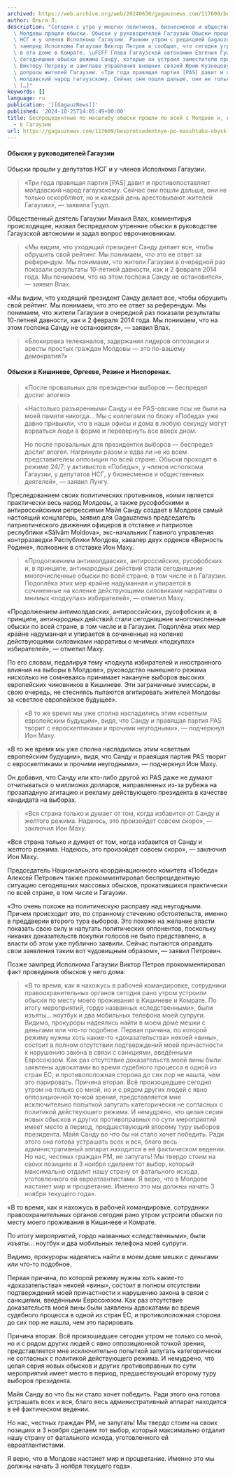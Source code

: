 ```yaml
---
archived: https://web.archive.org/web/20240630/gagauznews.com/117609/bespretsedentnye-po-masshtabu-obyski-proshli-po-vsej-s-moldove-i-v-chastnosti-v-gagauzii.html
author: Ольга Л.
description: "Сегодня с утра у многих политиков, бизнесменов и общественных деятелей\
  \ Молдовы прошли обыски. Обыски у руководителей Гагаузии Обыски прошли у депутатов\
  \ НСГ и у членов Исполкома Гагаузии. Ранним утром с редакцией Gagauznews связался\
  \ зампред Исполкома Гагаузии Виктор Петров и сообщил, что сегодня утром обыски проводятся\
  \ в его доме в Комрате. \uFEFF Глава Гагаузской автономии Евгения Гуцул прокомментировала\
  \ сегодняшние обыски режима Санду, которые он устроил заместителю председателя Исполкома\
  \ Виктору Петрову и замглаве управления внешних связей Юрию Кузнецову, а также вчерашние\
  \ допросы жителей Гагаузии. «Три года правящая партия [PAS] давит и противопоставляет\
  \ молдавский народ гагаузскому. Сейчас они пошли дальше, они не только оскорбляют,\
  \ […]"
keywords: []
language: ru
publication: '[[GagauzNews]]'
published: '2024-10-25T14:05:49+00:00'
title: Беспрецедентные по масштабу обыски прошли по всей с Молдове и, в частности,
  - в Гагаузии
url: https://gagauznews.com/117609/bespretsedentnye-po-masshtabu-obyski-proshli-po-vsej-s-moldove-i-v-chastnosti-v-gagauzii.html
---
```


#### Обыски у руководителей Гагаузии

Обыски прошли у депутатов НСГ и у членов Исполкома Гагаузии.

> «Три года правящая партия [PAS] давит и противопоставляет молдавский народ гагаузскому. Сейчас они пошли дальше, они не только оскорбляют, но и каждый день арестовывают жителей Гагаузии», — заявила Гуцул.

Общественный деятель Гагаузии Михаил Влах, комментируя происходящее, назвал беспределом утренние обыски в руководстве Гагаузской автономии и задал вопрос еврочиновникам.

> «Мы видим, что уходящий президент Санду делает все, чтобы обрушить свой рейтинг. Мы понимаем, что это ее ответ за референдум. Мы понимаем, что жители Гагаузии в очередной раз показали результаты 10-летней давности, как и 2 февраля 2014 года. Мы понимаем, что на этом госпожа Санду не остановится», — заявил Влах.

«Мы видим, что уходящий президент Санду делает все, чтобы обрушить свой рейтинг. Мы понимаем, что это ее ответ за референдум. Мы понимаем, что жители Гагаузии в очередной раз показали результаты 10-летней давности, как и 2 февраля 2014 года. Мы понимаем, что на этом госпожа Санду не остановится», — заявил Влах.



> «Блокировка телеканалов, задержания лидеров оппозиции и аресты простых граждан Молдовы — это по-вашему демократия?»

#### Обыски в Кишиневе, Оргееве, Резине и Ниспоренах.

> «После провальных для президентки выборов — беспредел достиг апогея»

> «Настолько разъяренными Санду и ее PAS-овские псы не были на моей памяти никогда… Мы с коллегами по блоку «Победа» уже давно привыкли, что в наши офисы и дома в любую секунду могут ворваться люди в форме и перевернуть все вверх дном.
> 
> Но после провальных для президентки выборов — беспредел достиг апогея. Нагрянули разом и едва ли не ко всем представителем оппозиции по всей стране. Обыски проходят в режиме 24/7: у активистов «Победы», у членов исполкома Гагаузии, у депутатов НСГ, у бизнесменов и общественных деятелей», — заявил Лунгу.

Преследованием своих политических противников, коими является практически весь народ Молдовы, а также русофобскими и антироссийскими репрессиями Майя Санду создает в Молдове самый настоящий концлагерь, заявил для Gagauznews председатель патриотического движения офицеров в отставке и патриотов республики «Sălvăm Moldova», экс-начальник Главного управления контрразведки Республики Молдова, кавалер двух орденов «Верность Родине», полковник в отставке Ион Маху.

> «Продолжением антимолдавских, антироссийских, русофобских и, в принципе, антинародных действий стали сегодняшние многочисленные обыски по всей стране, в том числе и в Гагаузии. Подоплёка этих мер крайне надуманная и упирается в сочиненные на коленке действующими силовиками нарративы о мнимых «подкупах» избирателей», — отметил Маху.

«Продолжением антимолдавских, антироссийских, русофобских и, в принципе, антинародных действий стали сегодняшние многочисленные обыски по всей стране, в том числе и в Гагаузии. Подоплёка этих мер крайне надуманная и упирается в сочиненные на коленке действующими силовиками нарративы о мнимых «подкупах» избирателей», — отметил Маху.

По его словам, педалируя тему «подкупа избирателей и иностранного влияния на выборы в Молдове», руководство нынешнего режима нисколько не сомневаясь принимает накануне выборов высоких европейских чиновников в Кишиневе. Эти заграничные эмиссары, в свою очередь, не стесняясь пытаются агитировать жителей Молдовы за «светлое европейское будущее».

> «В то же время мы уже сполна насладились этим «светлым европейским будущим», видя, что Санду и правящая партия PAS творит с евроскептиками и прочими неугодными», — подчеркнул Ион Маху.

«В то же время мы уже сполна насладились этим «светлым европейским будущим», видя, что Санду и правящая партия PAS творит с евроскептиками и прочими неугодными», — подчеркнул Ион Маху.

Он добавил, что Санду или кто-либо другой из PAS даже не думают отчитываться о миллионах долларов, направленных из-за рубежа на прозападную агитацию и рекламу действующего президента в качестве кандидата на выборах.

> «Вся страна только и думает от том, когда избавится от Санду и желтого режима. Надеюсь, это произойдет совсем скоро», — заключил Ион Маху.

«Вся страна только и думает от том, когда избавится от Санду и желтого режима. Надеюсь, это произойдет совсем скоро», — заключил Ион Маху.

Председатель Национального координационного комитета «Победа» Алексей Петрович также прокомментировал беспрецедентную ситуацию сегодняшних массовых обысков, прокатившихся практически по всей стране, в том числе и Гагаузии.

«Это очень похоже на политическую расправу над неугодными. Причем происходит это, по странному стечению обстоятельств, именно в преддверии второго тура выборов. Это похоже на желание власти показать свою силу и напугать политических оппонентов, поскольку никаких доказательств покупки голосов не было представлено, а власти об этом уже публично заявили. Сейчас пытаются оправдать свои заявления таким вот чудовищным образом», — заявил Петрович.

Позже зампред Исполкома Гагаузии Виктор Петров прокомментировал факт проведения обысков у него дома:



> «В то время, как я нахожусь в рабочей командировке, сотрудники правоохранительных органов сегодня рано утром устроили обыски по месту моего проживания в Кишиневе и Комрате.
> По итогу мероприятий, гордо названных «следственными», были изъяты… ноутбук и два мобильных телефона моей супруги.
> Видимо, прокуроры надеялись найти в моем доме мешки с деньгами или что-то подобное.
> Первая причина, по которой режиму нужны хоть какие-то «доказательства» некоей «вины», состоит в полном отсутствии подтверждений моей причастности к нарушению закона в связи с санкциями, введёнными Евросоюзом. Как раз отсутствие доказательств моей вины были заявлены адвокатами во время судебного процесса в одной из стран ЕС, и противоположная сторона до сих пор не нашла, чем это парировать.
> Причина вторая. Всё произошедшее сегодня утром не только со мной, но и с рядом других людей с явно оппозиционной точкой зрения, представляется мне исключительно попыткой запугать категорически не согласных с политикой действующего режима. И немудрено, что целая серия новых обысков и других противоправных по сути мероприятий имеет место в период, предшествующий второму туру выборов президента.
> Майя Санду во что бы ни стало хочет победить. Ради этого она готова устрашать всех и вся, благо весь административный аппарат находится в её фактическом ведении.
> Но нас, честных граждан РМ, не запугать! Мы твердо стоим на своих позициях и 3 ноября сделаем тот выбор, который максимально отдалит нашу страну от фатального исхода, уготовленного ей евроатлантистами.
> Я верю, что в Молдове настанет мир и процветание. Именно это мы должны начать 3 ноября текущего года».

«В то время, как я нахожусь в рабочей командировке, сотрудники правоохранительных органов сегодня рано утром устроили обыски по месту моего проживания в Кишиневе и Комрате.

По итогу мероприятий, гордо названных «следственными», были изъяты… ноутбук и два мобильных телефона моей супруги.

Видимо, прокуроры надеялись найти в моем доме мешки с деньгами или что-то подобное.

Первая причина, по которой режиму нужны хоть какие-то «доказательства» некоей «вины», состоит в полном отсутствии подтверждений моей причастности к нарушению закона в связи с санкциями, введёнными Евросоюзом. Как раз отсутствие доказательств моей вины были заявлены адвокатами во время судебного процесса в одной из стран ЕС, и противоположная сторона до сих пор не нашла, чем это парировать.

Причина вторая. Всё произошедшее сегодня утром не только со мной, но и с рядом других людей с явно оппозиционной точкой зрения, представляется мне исключительно попыткой запугать категорически не согласных с политикой действующего режима. И немудрено, что целая серия новых обысков и других противоправных по сути мероприятий имеет место в период, предшествующий второму туру выборов президента.

Майя Санду во что бы ни стало хочет победить. Ради этого она готова устрашать всех и вся, благо весь административный аппарат находится в её фактическом ведении.

Но нас, честных граждан РМ, не запугать! Мы твердо стоим на своих позициях и 3 ноября сделаем тот выбор, который максимально отдалит нашу страну от фатального исхода, уготовленного ей евроатлантистами.

Я верю, что в Молдове настанет мир и процветание. Именно это мы должны начать 3 ноября текущего года».